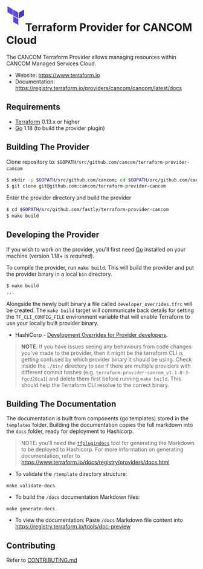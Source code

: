 <a href="https://terraform.io">
    <img src=".github/tf.png" alt="Terraform logo" title="Terraform" align="left" height="50" />
</a>

# Terraform Provider for CANCOM Cloud

The CANCOM Terraform Provider allows managing resources within CANCOM Managed Services Cloud.

- Website: https://www.terraform.io
- Documentation: https://registry.terraform.io/providers/cancom/cancom/latest/docs

Requirements
------------

-	[Terraform](https://www.terraform.io/downloads.html) 0.13.x or higher
-	[Go](https://golang.org/doc/install) 1.18 (to build the provider plugin)

## Building The Provider

Clone repository to: `$GOPATH/src/github.com/cancom/terraform-provider-cancom`

```sh
$ mkdir -p $GOPATH/src/github.com/cancom; cd $GOPATH/src/github.com/cancom
$ git clone git@github.com:cancom/terraform-provider-cancom
```

Enter the provider directory and build the provider

```sh
$ cd $GOPATH/src/github.com/fastly/terraform-provider-cancom
$ make build
```
## Developing the Provider

If you wish to work on the provider, you'll first need [Go](http://www.golang.org) installed on your machine (version 1.18+ is *required*).

To compile the provider, run `make build`. This will build the provider and put the provider binary in a local `bin` directory.

```sh
$ make build
...
```

Alongside the newly built binary a file called `developer_overrides.tfrc` will be created.  The `make build` target will communicate
back details for setting the `TF_CLI_CONFIG_FILE` environment variable that will enable Terraform to use your locally built provider binary.

* HashiCorp - [Development Overrides for Provider developers](https://www.terraform.io/docs/cli/config/config-file.html#development-overrides-for-provider-developers).

> **NOTE**: If you have issues seeing any behaviours from code changes you've made to the provider, then it might be the terraform CLI is getting confused by which provider binary it should be using. Check inside the `./bin/` directory to see if there are multiple providers with different commit hashes (e.g. `terraform-provider-cancom_v1.1.0-3-fgcd28ca1`) and delete them first before running `make build`. This should help the Terraform CLI resolve to the correct binary.

## Building The Documentation

The documentation is built from components (go templates) stored in the `templates` folder.
Building the documentation copies the full markdown into the `docs` folder, ready for deployment to Hashicorp.

> NOTE: you'll need the [`tfplugindocs`](https://github.com/hashicorp/terraform-plugin-docs) tool for generating the Markdown to be deployed to Hashicorp. For more information on generating documentation, refer to https://www.terraform.io/docs/registry/providers/docs.html

* To validate the `/template` directory structure:
```
make validate-docs
```

* To build the `/docs` documentation Markdown files:
```
make generate-docs
```

* To view the documentation:
Paste `/docs` Markdown file content into https://registry.terraform.io/tools/doc-preview

## Contributing

Refer to [CONTRIBUTING.md](./CONTRIBUTING.md)

